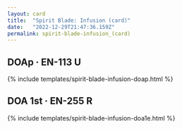 ```yaml
---
layout: card
title:  "Spirit Blade: Infusion (card)"
date:   "2022-12-29T21:47:36.159Z"
permalink: spirit-blade-infusion_(card)
---
```


## DOAp &middot; EN-113 U

{% include templates/spirit-blade-infusion-doap.html %}


## DOA 1st &middot; EN-255 R

{% include templates/spirit-blade-infusion-doa1e.html %}
